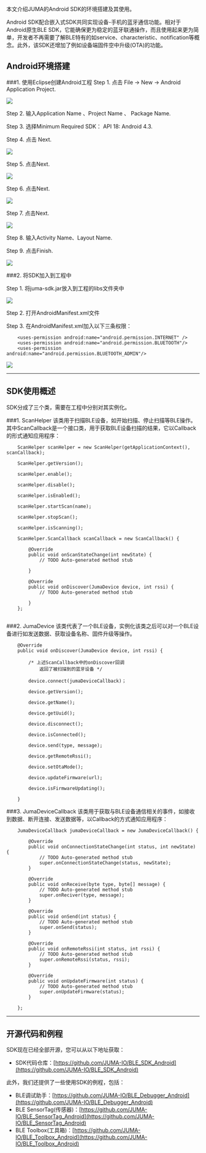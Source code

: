 本文介绍JUMA的Android SDK的环境搭建及其使用。

Android SDK配合嵌入式SDK共同实现设备-手机的蓝牙通信功能。相对于Android原生BLE SDK，它能确保更为稳定的蓝牙联通操作，而且使用起来更为简单，开发者不再需要了解BLE特有的如service、characteristic、notification等概念。此外，该SDK还增加了例如设备端固件空中升级(OTA)的功能。

## Android环境搭建
###1. 使用Eclipse创建Android工程
Step 1. 点击 File -> New -> Android Application Project.

![](./images/1.jpeg)

Step 2. 输入Application Name 、Project Name 、 Package Name.

Step 3. 选择Minimum Required SDK： API 18: Android 4.3.

Step 4. 点击 Next.

![](./images/2.jpeg)

Step 5. 点击Next.

![](./images/3.jpeg)

Step 6. 点击Next.

![](./images/4.jpeg)

Step 7. 点击Next.

![](./images/5.jpeg)

Step 8. 输入Activity Name、Layout Name.  

Step 9. 点击Finish.  

![](./images/6.jpeg)

###2. 将SDK加入到工程中

Step 1. 将juma-sdk.jar放入到工程的libs文件夹中

![](./images/7.png)

Step 2. 打开AndroidManifest.xml文件

Step 3. 在AndroidManifest.xml加入以下三条权限：

```
	<uses-permission android:name="android.permission.INTERNET" />
	<uses-permission android:name="android.permission.BLUETOOTH"/>
	<uses-permission android:name="android.permission.BLUETOOTH_ADMIN"/>
```

![](./images/8.jpeg)


***
## SDK使用概述

SDK分成了三个类，需要在工程中分别对其实例化。

###1. ScanHelper 
该类用于扫描BLE设备，如开始扫描、停止扫描等BLE操作。  
其中ScanCallback是一个接口类，用于获取BLE设备扫描的结果，它以Callback的形式通知应用程序：

```
	ScanHelper scanHelper = new ScanHelper(getApplicationContext(), scanCallback);

	ScanHelper.getVersion();
		
	scanHelper.enable();
		
	scanHelper.disable();
		
	scanHelper.isEnabled();
		
	scanHelper.startScan(name);
		
	scanHelper.stopScan();
		
	scanHelper.isScanning();
	
	ScanHelper.ScanCallback scanCallback = new ScanCallback() {
			
		@Override
		public void onScanStateChange(int newState) {
			// TODO Auto-generated method stub
			
		}
			
		@Override
		public void onDiscover(JumaDevice device, int rssi) {
			// TODO Auto-generated method stub
				
		}
	};
		
```


###2. JumaDevice 
该类代表了一个BLE设备，实例化该类之后可以对一个BLE设备进行如发送数据、获取设备名称、固件升级等操作。

```
	@Override
	public void onDiscover(JumaDevice device, int rssi) {
	
		/* 上述ScanCallback中的onDiscover回调
			返回了被扫描到的蓝牙设备 */

		device.connect(jumaDeviceCallback)；

		device.getVersion();

		device.getName();

		device.getUuid();

		device.disconnect();

		device.isConnected();

		device.send(type, message);

		device.getRemoteRssi();

		device.setOtaMode();

		device.updateFirmware(url);

		device.isFirmwareUpdating();
				
	}		
```

###3. JumaDeviceCallback 
该类用于获取与BLE设备通信相关的事件，如接收到数据、断开连接、发送数据等，以Callback的方式通知应用程序：

```
	JumaDeviceCallback jumaDeviceCallback = new JumaDeviceCallback() {

		@Override
		public void onConnectionStateChange(int status, int newState) {
			// TODO Auto-generated method stub
			super.onConnectionStateChange(status, newState);
		}

		@Override
		public void onReceive(byte type, byte[] message) {
			// TODO Auto-generated method stub
			super.onReciver(type, message);
		}

		@Override
		public void onSend(int status) {
			// TODO Auto-generated method stub
			super.onSend(status);
		}

		@Override
		public void onRemoteRssi(int status, int rssi) {
			// TODO Auto-generated method stub
			super.onRemoteRssi(status, rssi);
		}

		@Override
		public void onUpdateFirmware(int status) {
			// TODO Auto-generated method stub
			super.onUpdateFirmware(status);
		}
			
	};
```

***
## 开源代码和例程

SDK现在已经全部开源，您可以从以下地址获取： 

* SDK代码仓库：[https://github.com/JUMA-IO/BLE_SDK_Android](https://github.com/JUMA-IO/BLE_SDK_Android)

此外，我们还提供了一些使用SDK的例程，包括：

* BLE调试助手：[https://github.com/JUMA-IO/BLE_Debugger_Android](https://github.com/JUMA-IO/BLE_Debugger_Android)
* BLE SensorTag(传感器)：[https://github.com/JUMA-IO/BLE_SensorTag_Android](https://github.com/JUMA-IO/BLE_SensorTag_Android)
* BLE Toolbox(工具箱)：[https://github.com/JUMA-IO/BLE_Toolbox_Android](https://github.com/JUMA-IO/BLE_Toolbox_Android)







